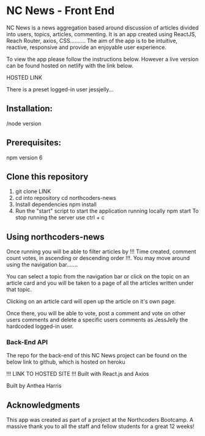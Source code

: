 # NC News - Front End

NC News is a news aggregation based around discussion of articles divided into users, topics, articles, commenting. It is an app created using ReactJS, Reach Router, axios, CSS.......... The aim of the app is to be intuitive, reactive, responsive and provide an enjoyable user experience.

To view the app please follow the instructions below. However a live version can be found hosted on netlify with the link below.

HOSTED LINK

There is a preset logged-in user jessjelly...

## Installation:

/node version

## Prerequisites:

npm version 6

## Clone this repository

1.  git clone LINK
2.  cd into repository
    cd northcoders-news
3.  Install dependencies
    npm install
4.  Run the "start" script to start the application running locally
    npm start
    To stop running the server use ctrl + c

## Using northcoders-news

Once running you will be able to filter articles by !!! Time created, comment count votes, in ascending or descending order !!!. You may move around using the navigation bar.......

You can select a topic from the navigation bar or click on the topic on an article card and you will be taken to a page of all the articles written under that topic.

Clicking on an article card will open up the article on it's own page.

Once there, you will be able to vote, post a comment and vote on other users comments and delete a specific users comments as JessJelly the hardcoded logged-in user.

### Back-End API

The repo for the back-end of this NC News project can be found on the below link to github, which is hosted on heroku

!!! LINK TO HOSTED SITE !!!
Built with React.js and Axios

Built by Anthea Harris

## Acknowledgments

This app was created as part of a project at the Northcoders Bootcamp. A massive thank you to all the staff and fellow students for a great 12 weeks!
